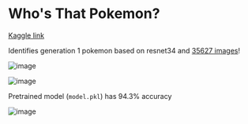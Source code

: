 # Who's That Pokemon?

[Kaggle link](https://www.kaggle.com/code/echometerhhwl/who-s-that-pokemon-improved)

Identifies generation 1 pokemon based on resnet34 and [35627 images](https://www.kaggle.com/datasets/echometerhhwl/pokemon-gen-1-38914)!

![image](https://github.com/echometerain/whos-that-pokemon/assets/70437021/a037aa10-f622-42ea-99ba-4ed6ace52560)

![image](https://github.com/echometerain/whos-that-pokemon/assets/70437021/529f999b-4868-465f-9b6a-a73b00402bd9)

Pretrained model (`model.pkl`) has 94.3% accuracy

![image](https://github.com/echometerain/whos-that-pokemon/assets/70437021/5e41262e-86b9-4dde-a48a-56951ea25644)
